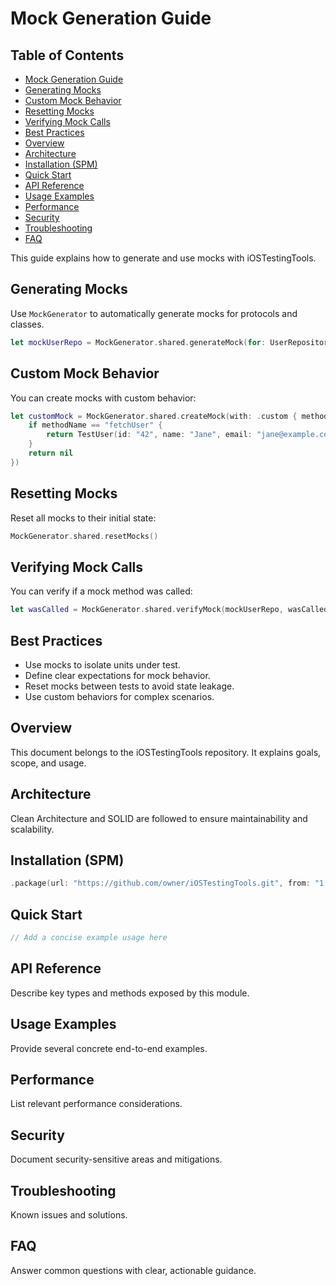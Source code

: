 # Mock Generation Guide

<!-- TOC START -->
## Table of Contents
- [Mock Generation Guide](#mock-generation-guide)
- [Generating Mocks](#generating-mocks)
- [Custom Mock Behavior](#custom-mock-behavior)
- [Resetting Mocks](#resetting-mocks)
- [Verifying Mock Calls](#verifying-mock-calls)
- [Best Practices](#best-practices)
- [Overview](#overview)
- [Architecture](#architecture)
- [Installation (SPM)](#installation-spm)
- [Quick Start](#quick-start)
- [API Reference](#api-reference)
- [Usage Examples](#usage-examples)
- [Performance](#performance)
- [Security](#security)
- [Troubleshooting](#troubleshooting)
- [FAQ](#faq)
<!-- TOC END -->


This guide explains how to generate and use mocks with iOSTestingTools.

## Generating Mocks

Use `MockGenerator` to automatically generate mocks for protocols and classes.

```swift
let mockUserRepo = MockGenerator.shared.generateMock(for: UserRepository.self)
```

## Custom Mock Behavior

You can create mocks with custom behavior:

```swift
let customMock = MockGenerator.shared.createMock(with: .custom { methodName in
    if methodName == "fetchUser" {
        return TestUser(id: "42", name: "Jane", email: "jane@example.com")
    }
    return nil
})
```

## Resetting Mocks

Reset all mocks to their initial state:

```swift
MockGenerator.shared.resetMocks()
```

## Verifying Mock Calls

You can verify if a mock method was called:

```swift
let wasCalled = MockGenerator.shared.verifyMock(mockUserRepo, wasCalled: "fetchUser", times: 1)
```

## Best Practices

- Use mocks to isolate units under test.
- Define clear expectations for mock behavior.
- Reset mocks between tests to avoid state leakage.
- Use custom behaviors for complex scenarios.

## Overview
This document belongs to the iOSTestingTools repository. It explains goals, scope, and usage.

## Architecture
Clean Architecture and SOLID are followed to ensure maintainability and scalability.

## Installation (SPM)
```swift
.package(url: "https://github.com/owner/iOSTestingTools.git", from: "1.0.0")
```

## Quick Start
```swift
// Add a concise example usage here
```

## API Reference
Describe key types and methods exposed by this module.

## Usage Examples
Provide several concrete end-to-end examples.

## Performance
List relevant performance considerations.

## Security
Document security-sensitive areas and mitigations.

## Troubleshooting
Known issues and solutions.

## FAQ
Answer common questions with clear, actionable guidance.
